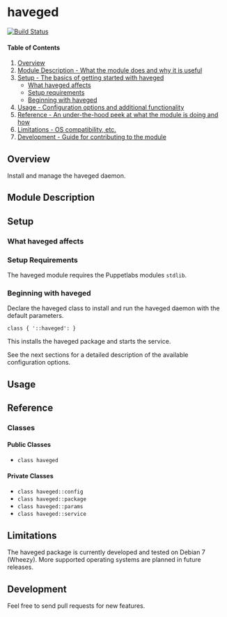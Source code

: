 # haveged

[![Build Status](https://travis-ci.org/smoeding/puppet-haveged.svg?branch=master)](https://travis-ci.org/smoeding/puppet-haveged)

#### Table of Contents

1. [Overview](#overview)
2. [Module Description - What the module does and why it is useful](#module-description)
3. [Setup - The basics of getting started with haveged](#setup)
	* [What haveged affects](#what-haveged-affects)
	* [Setup requirements](#setup-requirements)
	* [Beginning with haveged](#beginning-with-haveged)
4. [Usage - Configuration options and additional functionality](#usage)
5. [Reference - An under-the-hood peek at what the module is doing and how](#reference)
5. [Limitations - OS compatibility, etc.](#limitations)
6. [Development - Guide for contributing to the module](#development)

## Overview

Install and manage the haveged daemon.

## Module Description

## Setup

### What haveged affects

### Setup Requirements

The haveged module requires the Puppetlabs modules `stdlib`.

### Beginning with haveged

Declare the haveged class to install and run the haveged daemon with the default parameters.

```puppet
class { '::haveged': }
```

This installs the haveged package and starts the service.

See the next sections for a detailed description of the available configuration options.

## Usage

## Reference

### Classes

#### Public Classes

* `class haveged`

#### Private Classes

* `class haveged::config`
* `class haveged::package`
* `class haveged::params`
* `class haveged::service`

## Limitations

The haveged package is currently developed and tested on Debian 7 (Wheezy). More supported operating systems are planned in future releases.

## Development

Feel free to send pull requests for new features.
